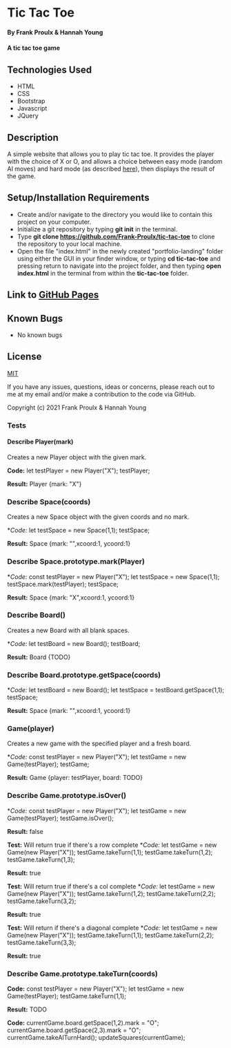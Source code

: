 # Tic Tac Toe

#### By Frank Proulx & Hannah Young

#### A tic tac toe game

## Technologies Used

* HTML
* CSS
* Bootstrap
* Javascript
* JQuery

## Description

A simple website that allows you to play tic tac toe. It provides the player with the choice of X or O, and allows a choice between easy mode (random AI moves) and hard mode (as described [here](https://en.wikipedia.org/wiki/Tic-tac-toe#Strategy)), then displays the result of the game.

## Setup/Installation Requirements

* Create and/or navigate to the directory you would like to contain this project on your computer.
* Initialize a git repository by typing **git init** in the terminal.
* Type **git clone https://github.com/Frank-Proulx/tic-tac-toe** to clone the repository to your local machine.
* Open the file "index.html" in the newly created "portfolio-landing" folder using either the GUI in your finder window, or typing **cd tic-tac-toe** and pressing return to navigate into the project folder, and then typing **open index.html** in the terminal from within the **tic-tac-toe** folder.  

## Link to [GitHub Pages](https://frank-proulx.github.io/tic-tac-toe/)

## Known Bugs

* No known bugs

## License

[MIT](https://opensource.org/licenses/MIT)

If you have any issues, questions, ideas or concerns, please reach out to me at my email and/or make a contribution to the code via GitHub.

Copyright (c) 2021 Frank Proulx & Hannah Young

### Tests

#### Describe Player(mark) 
Creates a new Player object with the given mark.

**Code:**
    let testPlayer = new Player("X");
    testPlayer;

**Result:**
    Player {mark: "X"}

### Describe Space(coords)
Creates a new Space object with the given coords and no mark.

**Code:*
    let testSpace = new Space(1,1);
    testSpace;

**Result:**
    Space {mark: "",xcoord:1, ycoord:1}

### Describe Space.prototype.mark(Player)

**Code:*
    const testPlayer = new Player("X");
    let testSpace = new Space(1,1);
    testSpace.mark(testPlayer);
    testSpace;

**Result:**
    Space {mark: "X",xcoord:1, ycoord:1}

### Describe Board()
Creates a new Board with all blank spaces.

**Code:*
    let testBoard = new Board();
    testBoard;

**Result:**
    Board {TODO}

### Describe Board.prototype.getSpace(coords)

**Code:*
    let testBoard = new Board();
    let testSpace = testBoard.getSpace(1,1);
    testSpace;

**Result:**
    Space {mark: "",xcoord:1, ycoord:1}

### Game(player)
Creates a new game with the specified player and a fresh board.

**Code:*
    const testPlayer = new Player("X");
    let testGame = new Game(testPlayer);
    testGame;

**Result:**
    Game {player: testPlayer, board: TODO}

### Describe Game.prototype.isOver()

**Code:*
    const testPlayer = new Player("X");
    let testGame = new Game(testPlayer);
    testGame.isOver();

**Result:**
    false

**Test:** Will return true if there's a row complete
**Code:*
    let testGame = new Game(new Player("X"));
    testGame.takeTurn(1,1);
    testGame.takeTurn(1,2);
    testGame.takeTurn(1,3);

**Result:**
    true

**Test:** Will return true if there's a col complete
**Code:*
    let testGame = new Game(new Player("X"));
    testGame.takeTurn(1,2);
    testGame.takeTurn(2,2);
    testGame.takeTurn(3,2);

**Result:**
    true

**Test:** Will return if there's a diagonal complete
**Code:*
    let testGame = new Game(new Player("X"));
    testGame.takeTurn(1,1);
    testGame.takeTurn(2,2);
    testGame.takeTurn(3,3);

**Result:**
    true

### Describe Game.prototype.takeTurn(coords)

**Code:**
    const testPlayer = new Player("X");
    let testGame = new Game(testPlayer);
    testGame.takeTurn(1,1);

**Result:**
    TODO

**Code:**
    currentGame.board.getSpace(1,2).mark = "O";
    currentGame.board.getSpace(2,3).mark = "O";
    currentGame.takeAITurnHard();
    updateSquares(currentGame);
